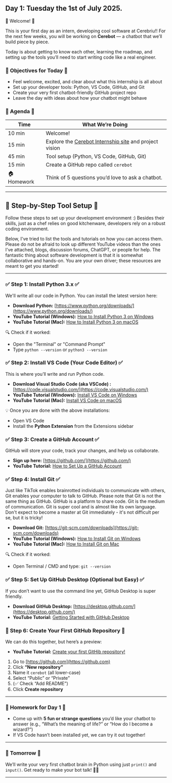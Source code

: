 ## Day 1: Tuesday the 1st of July 2025.


🎉  Welcome! 🎉 

This is your first day as an intern, developing cool software at Cerebriu!! 
For the next few weeks, you will be working on **Cerebot** — a chatbot that we’ll build piece by piece. 

Today is about getting to know each other, learning the roadmap, and setting up the tools you’ll need to start writing code like a real engineer.

### 🎯 Objectives for Today 🎯 

* Feel welcome, excited, and clear about what this internship is all about
* Set up your developer tools: Python, VS Code, GitHub, and Git
* Create your very first chatbot-friendly GitHub project repo
* Leave the day with ideas about how your chatbot might behave

### 📅 Agenda 📅

| Time        | What We’re Doing                                                                                           |
| ----------- | ---------------------------------------------------------------------------------------------------------- |
| 10 min      | Welcome!                                                                                                   |
| 15 min      | Explore the [Cerebot Internship site](https://virajrajurkar.github.io/cerebot-project/) and project vision |
| 45 min      | Tool setup (Python, VS Code, GitHub, Git)                                                                  |
| 15 min      | Create a GitHub repo called `cerebot`                                                             |
| 🏠 Homework | Think of 5 questions you’d love to ask a chatbot.                                                           |

---

## 💼 Step-by-Step Tool Setup 💼

Follow these steps to set up your development environment :)
Besides their skills, just as a chef relies on good kitchenware, developers rely on a robust coding environment. 

Below, I've tried to list the tools and tutorials on how you can access them. 
Please do not be afraid to look up different YouTube videos than the ones I've attached, blogs, discussion forums, ChatGPT, or people for help. 
The fantastic thing about software development is that it is somewhat collaborative and hands-on. You are your own driver; these resources are meant to get you started!

---

### ✅ Step 1: Install Python 3.x ✅

We'll write all our code in Python. You can install the latest version here:

* **Download Python:** [https://www.python.org/downloads/](https://www.python.org/downloads/)
* **YouTube Tutorial (Windows):** [How to Install Python 3 on Windows](https://youtu.be/e70ykVBazAg?si=ZkbcjKkPAK_Ld4rL)
* **YouTube Tutorial (Mac):** [How to Install Python 3 on macOS](https://youtu.be/utVZYVJSTZA?si=2NM_ZX3-ccZGWD6K)

🔍 Check if it worked:

* Open the "Terminal" or "Command Prompt"
* Type `python --version` or `python3 --version`

### ✅ Step 2: Install VS Code (Your Code Editor) ✅ 

This is where you’ll write and run Python code.

* **Download Visual Studio Code (aka VSCode) :** [https://code.visualstudio.com/](https://code.visualstudio.com/)
* **YouTube Tutorial (Windows):** [Install VS Code on Windows](https://youtu.be/DoLYVXR9SSc?si=8SMSH-jV6WpM62dh)
* **YouTube Tutorial (Mac):** [Install VS Code on macOS](https://youtu.be/w0xBQHKjoGo?si=hLc3XCDUBt9_AEIT)

💡 Once you are done with the above installations:

* Open VS Code
* Install the **Python Extension** from the Extensions sidebar

### ✅ Step 3: Create a GitHub Account ✅ 

GitHub will store your code, track your changes, and help us collaborate.

* **Sign up here:** [https://github.com/](https://github.com/)
* **YouTube Tutorial:** [How to Set Up a GitHub Account](https://youtu.be/Gn3w1UvTx0A?si=w01aK_GsLQdAMrGT)


### ✅ Step 4: Install Git ✅ 

Just like TikTok enables brainrotted individuals to communicate with others, Git enables your computer to talk to GitHub. 
Please note that Git is not the same thing as GitHub. GitHub is a platform to share code. Git is the medium of communication.
Git is super cool and is almost like its own language. Don't expect to become a master at Git immediately - it's not difficult per se, but it is tricky!

* **Download Git:** [https://git-scm.com/downloads](https://git-scm.com/downloads)
* **YouTube Tutorial (Windows):** [How to Install Git on Windows](https://youtu.be/t2-l3WvWvqg?si=e6NI0b4t6VFj2DJJ)
* **YouTube Tutorial (Mac):** [How to Install Git on Mac](https://youtu.be/B4qsvQ5IqWk?si=ba9GjesNtPn21ToP)

🔍 Check if it worked:

* Open Terminal / CMD and type: `git --version`

### ✅ Step 5: Set Up GitHub Desktop (Optional but Easy) ✅

If you don’t want to use the command line yet, GitHub Desktop is super friendly.

* **Download GitHub Desktop:** [https://desktop.github.com/](https://desktop.github.com/)
* **YouTube Tutorial:** [Getting Started with GitHub Desktop](https://www.youtube.com/watch?v=YDbjNaFONv4)

### 🚀 Step 6: Create Your First GitHub Repository 🚀

We can do this together, but here’s a preview:
* **YouTube Tutorial:** [Create your first GitHib repository!](https://youtu.be/-RZ03WHqkaY?si=M_jNYqeyVAqrlyVU)

1. Go to [https://github.com](https://github.com)
2. Click **“New repository”**
3. Name it `cerebot` (all lower-case)
4. Select “Public” or “Private”
5. (✅ Check “Add README”)
6. Click **Create repository**

---

### 📘 Homework for Day 1 📘

* Come up with **5 fun or strange questions** you’d like your chatbot to answer (e.g., “What’s the meaning of life?” or “How do I become a wizard?”)
* If VS Code hasn’t been installed yet, we can try it out together!

---

### 🔁 Tomorrow 🔁

We’ll write your very first chatbot brain in Python using just `print()` and `input()`. Get ready to make your bot talk! 🤖💬

---
